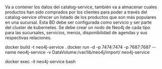 Va a contener los datos del catalog-service, también va a almacenar cuales productos han sido comprados por los clientes para poder a través del catalog-service ofrecer un listado de los productos que son más populares en una sucursal. Esta BD debe ser configurada como servicio y ser parte del cluster de kubernetes. Se debe crear un nodo de Neo4j de cada tipo para las sucursales, servicios, menús, disponibilidad de agendas y sus respectivas relaciones.


docker build -t neo4j-service .
docker run -d -p 7474:7474 -p 7687:7687 --name neo4j-service -v DataVolume:/var/lib/neo4j/import/ neo4j-service 

docker exec -it neo4j-service bash